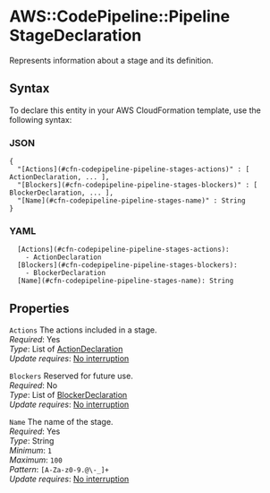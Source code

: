 # AWS::CodePipeline::Pipeline StageDeclaration<a name="aws-properties-codepipeline-pipeline-stages"></a>

Represents information about a stage and its definition\.

## Syntax<a name="aws-properties-codepipeline-pipeline-stages-syntax"></a>

To declare this entity in your AWS CloudFormation template, use the following syntax:

### JSON<a name="aws-properties-codepipeline-pipeline-stages-syntax.json"></a>

```
{
  "[Actions](#cfn-codepipeline-pipeline-stages-actions)" : [ ActionDeclaration, ... ],
  "[Blockers](#cfn-codepipeline-pipeline-stages-blockers)" : [ BlockerDeclaration, ... ],
  "[Name](#cfn-codepipeline-pipeline-stages-name)" : String
}
```

### YAML<a name="aws-properties-codepipeline-pipeline-stages-syntax.yaml"></a>

```
  [Actions](#cfn-codepipeline-pipeline-stages-actions): 
    - ActionDeclaration
  [Blockers](#cfn-codepipeline-pipeline-stages-blockers): 
    - BlockerDeclaration
  [Name](#cfn-codepipeline-pipeline-stages-name): String
```

## Properties<a name="aws-properties-codepipeline-pipeline-stages-properties"></a>

`Actions`  <a name="cfn-codepipeline-pipeline-stages-actions"></a>
The actions included in a stage\.  
*Required*: Yes  
*Type*: List of [ActionDeclaration](aws-properties-codepipeline-pipeline-stages-actions.md)  
*Update requires*: [No interruption](https://docs.aws.amazon.com/AWSCloudFormation/latest/UserGuide/using-cfn-updating-stacks-update-behaviors.html#update-no-interrupt)

`Blockers`  <a name="cfn-codepipeline-pipeline-stages-blockers"></a>
Reserved for future use\.  
*Required*: No  
*Type*: List of [BlockerDeclaration](aws-properties-codepipeline-pipeline-stages-blockers.md)  
*Update requires*: [No interruption](https://docs.aws.amazon.com/AWSCloudFormation/latest/UserGuide/using-cfn-updating-stacks-update-behaviors.html#update-no-interrupt)

`Name`  <a name="cfn-codepipeline-pipeline-stages-name"></a>
The name of the stage\.  
*Required*: Yes  
*Type*: String  
*Minimum*: `1`  
*Maximum*: `100`  
*Pattern*: `[A-Za-z0-9.@\-_]+`  
*Update requires*: [No interruption](https://docs.aws.amazon.com/AWSCloudFormation/latest/UserGuide/using-cfn-updating-stacks-update-behaviors.html#update-no-interrupt)